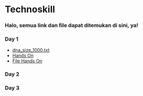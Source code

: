 # Technoskill

### Halo, semua link dan file dapat ditemukan di sini, ya!

### Day 1

- [dna_size_1000.txt](https://raw.githubusercontent.com/idahdam/Technoskill/master/dna_size_1000.txt)
- [Hands On](https://github.com/idahdam/Technoskill/raw/master/Case%20Study.pdf)
- [File Hands On](https://raw.githubusercontent.com/idahdam/Technoskill/master/dna_size_5000.txt)

### Day 2



### Day 3

